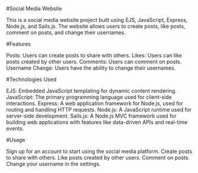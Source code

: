 #Social Media Website

This is a social media website project built using EJS, JavaScript, Express, Node.js, and Sails.js. The website allows users to create posts, like posts, comment on posts, and change their usernames.

#Features

Posts: Users can create posts to share with others.
Likes: Users can like posts created by other users.
Comments: Users can comment on posts.
Username Change: Users have the ability to change their usernames.

#Technologies Used

EJS: Embedded JavaScript templating for dynamic content rendering.
JavaScript: The primary programming language used for client-side interactions.
Express: A web application framework for Node.js, used for routing and handling HTTP requests.
Node.js: A JavaScript runtime used for server-side development.
Sails.js: A Node.js MVC framework used for building web applications with features like data-driven APIs and real-time events.

#Usage

Sign up for an account to start using the social media platform.
Create posts to share with others.
Like posts created by other users.
Comment on posts.
Change your username in the settings.
